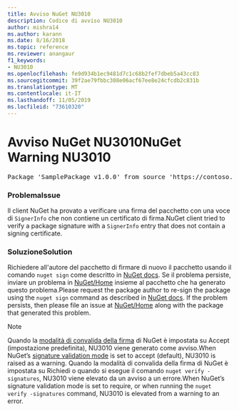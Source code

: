 ```yaml
---
title: Avviso NuGet NU3010
description: Codice di avviso NU3010
author: mishra14
ms.author: karann
ms.date: 8/16/2018
ms.topic: reference
ms.reviewer: anangaur
f1_keywords:
- NU3010
ms.openlocfilehash: fe9d934b1ec9481d7c1c68b2fef7dbeb5a43cc83
ms.sourcegitcommit: 39f2ae79fbbc308e06acf67ee8e24cfcdb2c831b
ms.translationtype: MT
ms.contentlocale: it-IT
ms.lasthandoff: 11/05/2019
ms.locfileid: "73610320"
---
```

# <a name="nuget-warning-nu3010"></a><span data-ttu-id="67b63-103">Avviso NuGet NU3010</span><span class="sxs-lookup"><span data-stu-id="67b63-103">NuGet Warning NU3010</span></span>

<pre>Package 'SamplePackage v1.0.0' from source 'https://contoso.com/index.json': The primary signature does not have a signing certificate.</pre>

### <a name="issue"></a><span data-ttu-id="67b63-104">Problema</span><span class="sxs-lookup"><span data-stu-id="67b63-104">Issue</span></span>

<span data-ttu-id="67b63-105">Il client NuGet ha provato a verificare una firma del pacchetto con una voce di `SignerInfo` che non contiene un certificato di firma.</span><span class="sxs-lookup"><span data-stu-id="67b63-105">NuGet client tried to verify a package signature with a `SignerInfo` entry that does not contain a signing certificate.</span></span>


### <a name="solution"></a><span data-ttu-id="67b63-106">Soluzione</span><span class="sxs-lookup"><span data-stu-id="67b63-106">Solution</span></span>

<span data-ttu-id="67b63-107">Richiedere all'autore del pacchetto di firmare di nuovo il pacchetto usando il comando `nuget sign` come descritto in [NuGet docs](https://docs.microsoft.com/nuget/create-packages/sign-a-package). Se il problema persiste, inviare un problema in [NuGet/Home](https://github.com/NuGet/Home/issues) insieme al pacchetto che ha generato questo problema.</span><span class="sxs-lookup"><span data-stu-id="67b63-107">Please request the package author to re-sign the package using the `nuget sign` command as described in [NuGet docs](https://docs.microsoft.com/nuget/create-packages/sign-a-package). If the problem persists, then please file an issue at [NuGet/Home](https://github.com/NuGet/Home/issues) along with the package that generated this problem.</span></span>


> [!Note]
> <span data-ttu-id="67b63-108">Quando la [modalità di convalida della firma](https://docs.microsoft.com/nuget/consume-packages/installing-signed-packages#configure-package-signature-requirements) di NuGet è impostata su Accept (impostazione predefinita), NU3010 viene generato come avviso.</span><span class="sxs-lookup"><span data-stu-id="67b63-108">When NuGet’s [signature validation mode](https://docs.microsoft.com/nuget/consume-packages/installing-signed-packages#configure-package-signature-requirements) is set to accept (default), NU3010 is raised as a warning.</span></span> <span data-ttu-id="67b63-109">Quando la modalità di convalida della firma di NuGet è impostata su Richiedi o quando si esegue il comando `nuget verify -signatures`, NU3010 viene elevato da un avviso a un errore.</span><span class="sxs-lookup"><span data-stu-id="67b63-109">When NuGet’s signature validation mode is set to require, or when running the `nuget verify -signatures` command, NU3010 is elevated from a warning to an error.</span></span> 
